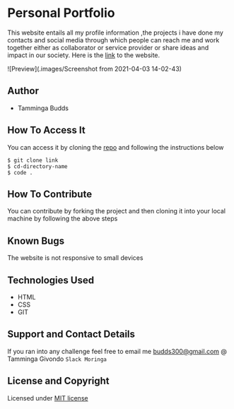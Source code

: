 # Personal Portfolio
This website entails all my profile information ,the projects  i  have done  my contacts and social media through which people can reach me and work together either as collaborator or service  provider or share ideas and impact in our society. Here is the [link](budds300.github.io/portfolio/) to the website.

![Preview](.images/Screenshot from 2021-04-03 14-02-43)
## Author
* Tamminga Budds
## How To Access It
You can access it by cloning  the [repo](https://github.com/budds300/portfolio) and following the instructions below
```
$ git clone link
$ cd-directory-name
$ code .

```
## How To Contribute
You can contribute by forking the project and then cloning it into your local machine by following the above steps

## Known Bugs
The website is not responsive to small devices

## Technologies Used
* HTML
* CSS
* GIT

## Support and Contact Details
 If you ran into any challenge feel free to email me 
 budds300@gmail.com
 @ Tamminga Givondo `Slack Moringa`
 ## License and Copyright
 Licensed under [MIT license](LICENSE)